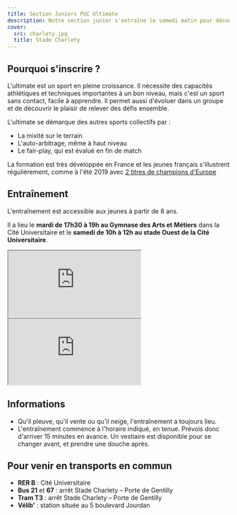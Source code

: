 ```yaml
---
title: Section Juniors PUC Ultimate
description: Notre section junior s'entraîne le samedi matin pour découvrir l'ultimate et participer aux championnats de France en fin d'année.
cover:
  src: charlety.jpg
  title: Stade Charlety
---
```


## Pourquoi s'inscrire ?

L'ultimate est un sport en pleine croissance. Il nécessite des capacités athlétiques et techniques importantes à un bon niveau, mais c'est un sport sans contact, facile à apprendre. Il permet aussi d'évoluer dans un groupe et de découvrir le plaisir de relever des défis ensemble.

L'ultimate se démarque des autres sports collectifs par :
* La mixité sur le terrain
* L'auto-arbitrage, même à haut niveau
* Le fair-play, qui est évalué en fin de match

La formation est très développée en France et les jeunes français s'illustrent régulièrement, comme à l'été 2019 avec <a href="https://www.youtube.com/watch?v=26fasW7isYM">2 titres de champions d'Europe</a>

## Entraînement

L'entraînement est accessible aux jeunes à partir de 8 ans.

Il a lieu le **mardi de 17h30 à 19h au Gymnase des Arts et Métiers** dans la Cité Universitaire et le **samedi de 10h à 12h au stade Ouest de la Cité Universitaire**.

<iframe class="charlety" src="https://www.google.com/maps/embed?pb=!1m14!1m8!1m3!1d10508.403649345673!2d2.3343372!3d48.818136!3m2!1i1024!2i768!4f13.1!3m3!1m2!1s0x0%3A0xcc60ba1872d72493!2sGymnase%20des%20Arts%20et%20M%C3%A9tiers!5e0!3m2!1sfr!2sfr!4v1567499121068!5m2!1sfr!2sfr"></iframe>

<iframe class="charlety" src="https://www.google.com/maps/embed?pb=!1m18!1m12!1m3!1d1313.511257225524!2d2.3299169582910815!3d48.81963186087285!2m3!1f0!2f0!3f0!3m2!1i1024!2i768!4f13.1!3m3!1m2!1s0x47e671a63b6a4c6f%3A0xd5ab8a3826c34384!2sStade+Ouest+CIUP!5e0!3m2!1sfr!2sfr!4v1537263743348"></iframe>

## Informations

* Qu'il pleuve, qu'il vente ou qu'il neige, l'entraînement a toujours lieu.
* L'entraînement commence à l'horaire indiqué, en tenue. Prévois donc d'arriver 15 minutes en avance. Un vestiaire est disponible pour se changer avant, et prendre une douche après.

## Pour venir en transports en commun

* **RER B** : Cité Universitaire
* **Bus 21** et **67** : arrêt Stade Charlety – Porte de Gentilly
* **Tram T3** : arrêt Stade Charlety – Porte de Gentilly
* **Vélib'** : station située au 5 boulevard Jourdan

